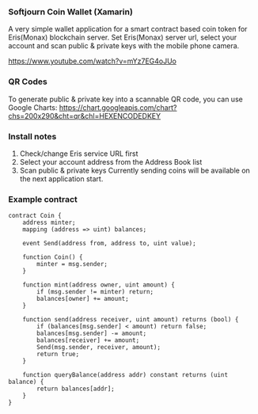 ### Softjourn Coin Wallet (Xamarin)
A very simple wallet application for a smart contract based coin token for Eris(Monax) blockchain server.
Set Eris(Monax) server url, select your account and scan public & private keys with the mobile phone camera.

https://www.youtube.com/watch?v=mYz7EG4oJUo

### QR Codes
To generate public & private key into a scannable QR code, you can use Google Charts:
https://chart.googleapis.com/chart?chs=200x290&cht=qr&chl=HEXENCODEDKEY

### Install notes
1. Check/change Eris service URL first
2. Select your account address from the Address Book list
3. Scan public & private keys
Currently sending coins will be available on the next application start.

### Example contract
```
contract Coin {
    address minter;
    mapping (address => uint) balances;

    event Send(address from, address to, uint value);

    function Coin() {
        minter = msg.sender;
    }

    function mint(address owner, uint amount) {
        if (msg.sender != minter) return;
        balances[owner] += amount;
    }

    function send(address receiver, uint amount) returns (bool) {
        if (balances[msg.sender] < amount) return false;
        balances[msg.sender] -= amount;
        balances[receiver] += amount;
        Send(msg.sender, receiver, amount);
        return true;
    }

    function queryBalance(address addr) constant returns (uint balance) {
        return balances[addr];
    }
}
```
